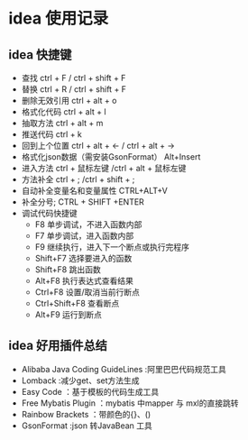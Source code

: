 # idea 使用记录
## idea 快捷键
- 查找 ctrl + F / ctrl + shift + F
- 替换 ctrl + R / ctrl + shift + F
- 删除无效引用 ctrl + alt + o
- 格式化代码 ctrl + alt + l
- 抽取方法 ctrl + alt + m
- 推送代码 ctrl + k
- 回到上个位置 ctrl + alt + <- / ctrl + alt + ->
- 格式化json数据（需安装GsonFormat） Alt+Insert
- 进入方法 ctrl + 鼠标左键 /ctrl + alt + 鼠标左键 
- 方法补全 ctrl + ; /ctrl + shift + ;
- 自动补全变量名和变量属性 CTRL+ALT+V
- 补全分号; CTRL + SHIFT +ENTER
- 调试代码快捷键
  - F8 单步调试，不进入函数内部
  - F7 单步调试，进入函数内部
  - F9 继续执行，进入下一个断点或执行完程序
  - Shift+F7 选择要进入的函数
  - Shift+F8 跳出函数
  - Alt+F8 执行表达式查看结果
  - Ctrl+F8 设置/取消当前行断点
  - Ctrl+Shift+F8 查看断点
  - Alt+F9 运行到断点

## idea 好用插件总结
- Alibaba Java Coding GuideLines :阿里巴巴代码规范工具
- Lomback :减少get、set方法生成
- Easy Code  ：基于模板的代码生成工具
- Free Mybatis Plugin ：mybatis 中mapper 与 mxl的直接跳转
- Rainbow Brackets ：带颜色的{}、()
- GsonFormat :json 转JavaBean 工具
